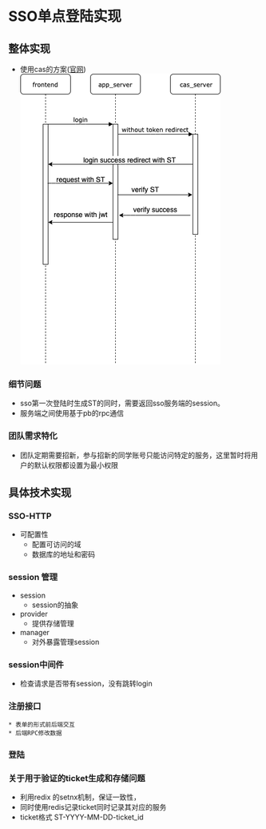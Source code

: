 # SSO单点登陆实现

## 整体实现
* 使用cas的方案([官网](https://apereo.github.io/cas/4.2.x/protocol/CAS-Protocol.html))
![](draw/sso_cas.png)
### 细节问题
* sso第一次登陆时生成ST的同时，需要返回sso服务端的session。
* 服务端之间使用基于pb的rpc通信
### 团队需求特化
* 团队定期需要招新，参与招新的同学账号只能访问特定的服务，这里暂时将用户的默认权限都设置为最小权限
## 具体技术实现
### SSO-HTTP
* 可配置性
  * 配置可访问的域
  * 数据库的地址和密码

### session 管理
  * session
    * session的抽象
  * provider
    * 提供存储管理
  * manager
    * 对外暴露管理session
### session中间件
* 检查请求是否带有session，没有跳转login
### 注册接口
    * 表单的形式前后端交互
    * 后端RPC修改数据
### 登陆
### 关于用于验证的ticket生成和存储问题
* 利用redix 的setnx机制，保证一致性，
* 同时使用redis记录ticket同时记录其对应的服务
* ticket格式 ST-YYYY-MM-DD-ticket_id